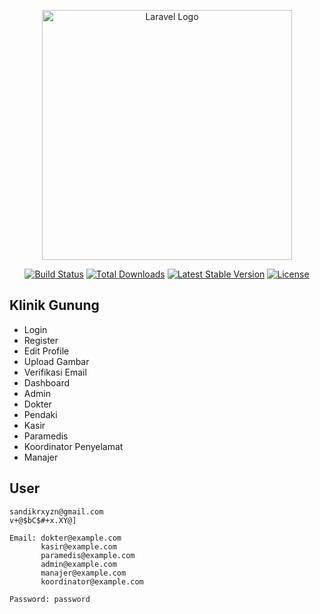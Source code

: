 <p align="center"><a href="https://laravel.com" target="_blank"><img src="https://raw.githubusercontent.com/laravel/art/master/logo-lockup/5%20SVG/2%20CMYK/1%20Full%20Color/laravel-logolockup-cmyk-red.svg" width="400" alt="Laravel Logo"></a></p>

<p align="center">
<a href="https://github.com/laravel/framework/actions"><img src="https://github.com/laravel/framework/workflows/tests/badge.svg" alt="Build Status"></a>
<a href="https://packagist.org/packages/laravel/framework"><img src="https://img.shields.io/packagist/dt/laravel/framework" alt="Total Downloads"></a>
<a href="https://packagist.org/packages/laravel/framework"><img src="https://img.shields.io/packagist/v/laravel/framework" alt="Latest Stable Version"></a>
<a href="https://packagist.org/packages/laravel/framework"><img src="https://img.shields.io/packagist/l/laravel/framework" alt="License"></a>
</p>

## Klinik Gunung

-   Login
-   Register
-   Edit Profile
-   Upload Gambar
-   Verifikasi Email
-   Dashboard
-   Admin
-   Dokter
-   Pendaki
-   Kasir
-   Paramedis
-   Koordinator Penyelamat
-   Manajer

## User

```
sandikrxyzn@gmail.com
v+@$bC$#+x.XY@]
```

```
Email: dokter@example.com
       kasir@example.com
       paramedis@example.com
       admin@example.com
       manajer@example.com
       koordinator@example.com

Password: password
```
